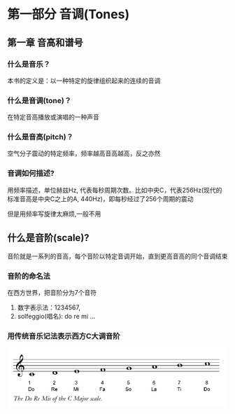 # 第一部分 音调(Tones)

## 第一章 音高和谱号

### 什么是音乐？

本书的定义是：以一种特定的旋律组织起来的连续的音调

### 什么是音调(tone)？

在特定音高播放或演唱的一种声音

### 什么是音高(pitch)？

空气分子震动的特定频率，频率越高音高越高，反之亦然

### 音调如何描述?

用频率描述，单位赫兹Hz, 代表每秒周期次数。比如中央C，代表256Hz(现代的标准音高是中央C之上的A, 440Hz)，即每秒经过了256个周期的震动

但是用频率写旋律太麻烦,一般不用

## 什么是音阶(scale)?

音阶就是一系列的音高，每个音阶以特定音调开始，直到更高音高的同个音调结束

### 音阶的命名法

在西方世界，把音阶分为7个音符

1. 数字表示法：1234567,
2. solfeggio(唱名): do re mi ...

### 用传统音乐记法表示西方C大调音阶

![C大调音阶](img/CMajorScale.png)



